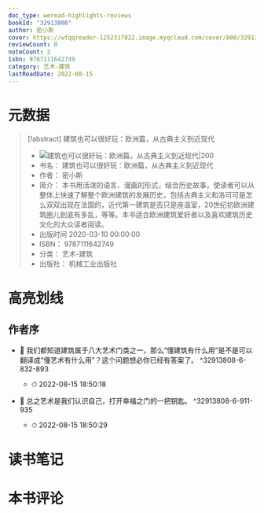 ```yaml
---
doc_type: weread-highlights-reviews
bookId: "32913808"
author: 密小斯
cover: https://wfqqreader-1252317822.image.myqcloud.com/cover/808/32913808/t7_32913808.jpg
reviewCount: 0
noteCount: 2
isbn: 9787111642749
category: 艺术-建筑
lastReadDate: 2022-08-15
---
```

# 元数据
> [!abstract] 建筑也可以很好玩：欧洲篇，从古典主义到近现代
> - ![ 建筑也可以很好玩：欧洲篇，从古典主义到近现代|200](https://wfqqreader-1252317822.image.myqcloud.com/cover/808/32913808/t7_32913808.jpg)
> - 书名： 建筑也可以很好玩：欧洲篇，从古典主义到近现代
> - 作者： 密小斯
> - 简介： 本书用活泼的语言、漫画的形式，结合历史故事，使读者可以从整体上快速了解整个欧洲建筑的发展历史，包括古典主义和洛可可是怎么双双出现在法国的，近代第一建筑是否只是座温室，20世纪初欧洲建筑圈儿到底有多乱，等等。本书适合欧洲建筑爱好者以及喜欢建筑历史文化的大众读者阅读。
> - 出版时间 2020-03-10 00:00:00
> - ISBN： 9787111642749
> - 分类： 艺术-建筑
> - 出版社： 机械工业出版社

# 高亮划线

## 作者序


- 📌 我们都知道建筑属于八大艺术门类之一，那么“懂建筑有什么用”是不是可以翻译成“懂艺术有什么用”？这个问题想必你已经有答案了。 ^32913808-6-832-893
    - ⏱ 2022-08-15 18:50:18 

- 📌 总之艺术是我们认识自己，打开幸福之门的一把钥匙。 ^32913808-6-911-935
    - ⏱ 2022-08-15 18:50:29 
# 读书笔记

# 本书评论
